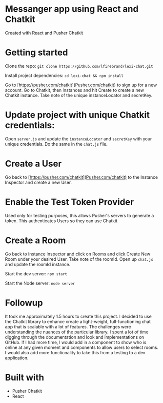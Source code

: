 # Messanger app using React and Chatkit

Created with React and Pusher Chatkit

# Getting started

Clone the repo:
`git clone https://github.com/lfirebrand/lexi-chat.git`

Install project dependencies:
`cd lexi-chat && npm install`

Go to [https://pusher.com/chatkit](Pusher.com/chatkit) to sign up for a new account. Go to Chatkit, then Instances and hit Create to create a new Chatkit instance. Take note of the unique instanceLocator and secretKey. 

# Update project with unique Chatkit credentials:

Open `server.js` and update the `instanceLocator` and `secretKey` with your unique credentials. Do the same in the `Chat.js` file.

# Create a User
Go back to [https://pusher.com/chatkit](Pusher.com/chatkit) to the Instance Inspector and create a new User.

# Enable the Test Token Provider
Used only for testing purposes, this allows Pusher's servers to generate a token. This authenticates Users so they can use Chatkit.

# Create a Room
Go back to Instance Inspector and click on Rooms and click Create New Room under your desired User. Take note of the roomId. Open up `chat.js` and update the roomId instance.

Start the dev server:
`npm start`

Start the Node server:
`node server`

# Followup

It took me approximately 1.5 hours to create this project. I decided to use the Chatkit library to enhance create a light-weight, full-functioning chat app that is scalable with a lot of features. The challenges were understanding the nuances of the particular library. I spent a lot of time digging through the documentation and look and implementations on GitHub. If I had more time, I would add in a component to show who is online at any given moment and components to allow users to select rooms. I would also add more functionality to take this from a testing to a dev application.

# Built with
* Pusher Chatkit
* React
